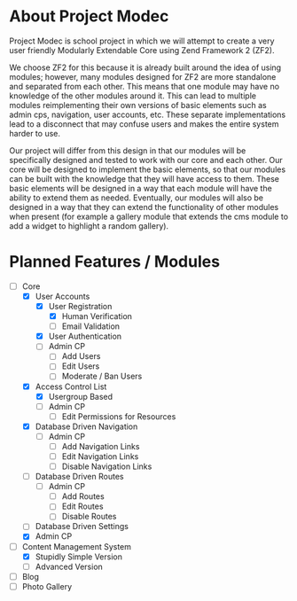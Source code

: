 # About Project Modec

Project Modec is school project in which we will attempt to create a very user
friendly Modularly Extendable Core using Zend Framework 2 (ZF2).

We choose ZF2 for this because it is already built around the idea of using
modules; however, many modules designed for ZF2 are more standalone and
separated from each other. This means that one module may have no knowledge of
the other modules around it. This can lead to multiple modules reimplementing
their own versions of basic elements such as admin cps, navigation, user
accounts, etc. These separate implementations lead to a disconnect that may
confuse users and makes the entire system harder to use.

Our project will differ from this design in that our modules will be
specifically designed and tested to work with our core and each other. Our core
will be designed to implement the basic elements, so that our modules can be
built with the knowledge that they will have access to them. These basic
elements will be designed in a way that each module will have the ability to
extend them as needed. Eventually, our modules will also be designed in a way
that they can extend the functionality of other modules when present (for
example a gallery module that extends the cms module to add a widget to
highlight a random gallery).

# Planned Features / Modules

 * [ ] Core
	* [x] User Accounts
		* [x] User Registration
			* [x] Human Verification
			* [ ] Email Validation
		* [x] User Authentication
		* [ ] Admin CP
			* [ ] Add Users
			* [ ] Edit Users
			* [ ] Moderate / Ban Users
	* [x] Access Control List
		* [x] Usergroup Based
		* [ ] Admin CP
			* [ ] Edit Permissions for Resources
	* [x] Database Driven Navigation
		* [ ] Admin CP
			* [ ] Add Navigation Links
			* [ ] Edit Navigation Links
			* [ ] Disable Navigation Links
	* [ ] Database Driven Routes
		* [ ] Admin CP
			* [ ] Add Routes
			* [ ] Edit Routes
			* [ ] Disable Routes
	* [ ] Database Driven Settings
	* [x] Admin CP
 * [ ] Content Management System
	* [x] Stupidly Simple Version
	* [ ] Advanced Version
 * [ ] Blog
 * [ ] Photo Gallery
